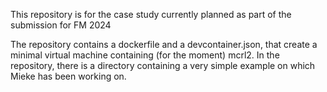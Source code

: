 This repository is for the case study currently planned as part of the submission for FM 2024

The repository contains a dockerfile and a devcontainer.json, that create a minimal virtual machine containing (for the moment) mcrl2. In the repository, there is a directory containing a very simple example on which Mieke has been working on.

